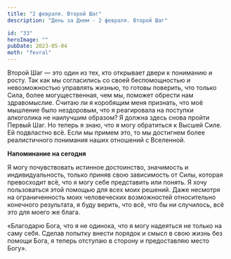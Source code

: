 ```yaml
---
title: "2 февраля. Второй Шаг"
description: "День за Днем - 2 февраля. Второй Шаг"

id: "33"
heroImage: ""
pubDate: 2023-05-04
moth: "fevral"
---
```


Второй Шаг — это один из тех, кто открывает двери к пониманию и росту. Так как
мы согласились со своей беспомощностью и невозможностью управлять жизнью, то
готовы поверить, что только Сила, более могущественная, чем мы, поможет
обрести нам здравомыслие. Считаю ли я коробящим меня признать, что моё
мышление было нездоровым, что я реагировала на поступки алкоголика не
наилучшим образом? Я должна здесь снова пройти Первый Шаг. Но теперь я знаю,
что я могу обратиться к Высшей Силе. Ей подвластно всё. Если мы примем это, то
мы достигнем более реалистичного понимания наших отношений с Вселенной.

**Напоминание на сегодня**

Я могу почувствовать истинное достоинство, значимость и индивидуальность,
только приняв свою зависимость от Силы, которая превосходит всё, что я могу
себе представить или понять. Я хочу пользоваться этой помощью для всех моих
решений. Даже несмотря на ограниченность моих человеческих возможностей
относительно конечного результата, я буду верить, что всё, что бы ни
случилось, всё это для моего же блага.

«Благодарю Бога, что я не одинока, что я могу надеяться не только на саму
себя. Сделав попытку внести порядок и смысл в свою жизнь без помощи Бога, я
теперь отступаю в сторону и предоставляю место Богу».
